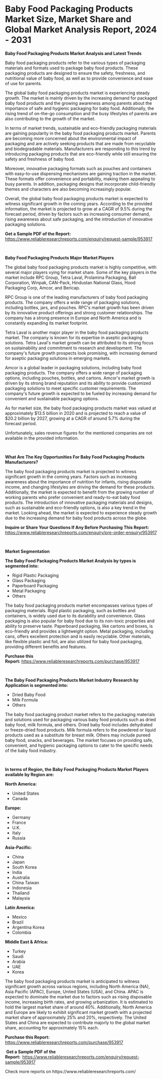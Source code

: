 <p><h1>Baby Food Packaging Products Market Size, Market Share and Global Market Analysis Report, 2024 - 2031</h1></p><p><strong>Baby Food Packaging Products Market Analysis and Latest Trends</strong></p>
<p><p>Baby food packaging products refer to the various types of packaging materials and formats used to package baby food products. These packaging products are designed to ensure the safety, freshness, and nutritional value of baby food, as well as to provide convenience and ease of use for parents.</p><p>The global baby food packaging products market is experiencing steady growth. The market is mainly driven by the increasing demand for packaged baby food products and the growing awareness among parents about the importance of safe and hygienic packaging for baby food. Additionally, the rising trend of on-the-go consumption and the busy lifestyles of parents are also contributing to the growth of the market.</p><p>In terms of market trends, sustainable and eco-friendly packaging materials are gaining popularity in the baby food packaging products market. Parents are becoming more concerned about the environmental impact of packaging and are actively seeking products that are made from recyclable and biodegradable materials. Manufacturers are responding to this trend by introducing packaging products that are eco-friendly while still ensuring the safety and freshness of baby food.</p><p>Moreover, innovative packaging formats such as pouches and containers with easy-to-use dispensing mechanisms are gaining traction in the market. These formats offer convenience and portability, making them appealing to busy parents. In addition, packaging designs that incorporate child-friendly themes and characters are also becoming increasingly popular.</p><p>Overall, the global baby food packaging products market is expected to witness significant growth in the coming years. According to the provided information, the market is projected to grow at a CAGR of 9.5% during the forecast period, driven by factors such as increasing consumer demand, rising awareness about safe packaging, and the introduction of innovative packaging solutions.</p></p>
<p><strong>Get a Sample PDF of the Report:&nbsp;</strong> <a href="https://www.reliableresearchreports.com/enquiry/request-sample/953917">https://www.reliableresearchreports.com/enquiry/request-sample/953917</a></p>
<p>&nbsp;</p>
<p><strong>Baby Food Packaging Products Major Market Players</strong></p>
<p><p>The global baby food packaging products market is highly competitive, with several major players vying for market share. Some of the key players in the market include RPC Group, Tetra Laval, Prolamina Packaging, Ball Corporation, Winpak, CAN-Pack, Hindustan National Glass, Hood Packaging Corp, Amcor, and Bericap.</p><p>RPC Group is one of the leading manufacturers of baby food packaging products. The company offers a wide range of packaging solutions, including bottles, jars, and pouches. RPC's market growth has been driven by its innovative product offerings and strong customer relationships. The company has a strong presence in Europe and North America and is constantly expanding its market footprint.</p><p>Tetra Laval is another major player in the baby food packaging products market. The company is known for its expertise in aseptic packaging solutions. Tetra Laval's market growth can be attributed to its strong focus on sustainability and commitment to research and development. The company's future growth prospects look promising, with increasing demand for aseptic packaging solutions in emerging markets.</p><p>Amcor is a global leader in packaging solutions, including baby food packaging products. The company offers a wide range of packaging options, including pouches, bottles, and cartons. Amcor's market growth is driven by its strong brand reputation and its ability to provide customized packaging solutions to meet specific customer requirements. The company's future growth is expected to be fueled by increasing demand for convenient and sustainable packaging options.</p><p>As for market size, the baby food packaging products market was valued at approximately $13.5 billion in 2020 and is projected to reach a value of $20.2 billion by 2027, growing at a CAGR of around 5.7% during the forecast period.</p><p>Unfortunately, sales revenue figures for the mentioned companies are not available in the provided information.</p></p>
<p>&nbsp;</p>
<p><strong>What Are The Key Opportunities For Baby Food Packaging Products Manufacturers?</strong></p>
<p><p>The baby food packaging products market is projected to witness significant growth in the coming years. Factors such as increasing awareness about the importance of nutrition for infants, rising disposable income, and changing lifestyles are driving the demand for these products. Additionally, the market is expected to benefit from the growing number of working parents who prefer convenient and ready-to-eat baby food products. The introduction of innovative packaging materials and designs, such as sustainable and eco-friendly options, is also a key trend in the market. Looking ahead, the market is expected to experience steady growth due to the increasing demand for baby food products across the globe.</p></p>
<p><strong>Inquire or Share Your Questions If Any Before Purchasing This Report:</strong> <a href="https://www.reliableresearchreports.com/enquiry/pre-order-enquiry/953917">https://www.reliableresearchreports.com/enquiry/pre-order-enquiry/953917</a></p>
<p>&nbsp;</p>
<p><strong>Market Segmentation</strong></p>
<p><strong>The Baby Food Packaging Products Market Analysis by types is segmented into:</strong></p>
<p><ul><li>Rigid Plastic Packaging</li><li>Glass Packaging</li><li>Paperboard Packaging</li><li>Metal Packaging</li><li>Others</li></ul></p>
<p><p>The baby food packaging products market encompasses various types of packaging materials. Rigid plastic packaging, such as bottles and containers, is widely used due to its durability and convenience. Glass packaging is also popular for baby food due to its non-toxic properties and ability to preserve taste. Paperboard packaging, like cartons and boxes, is eco-friendly and provides a lightweight option. Metal packaging, including cans, offers excellent protection and is easily recyclable. Other materials, like flexible plastic and foil, are also utilized for baby food packaging, providing different benefits and features.</p></p>
<p><strong>Purchase this Report:&nbsp;</strong><a href="https://www.reliableresearchreports.com/purchase/953917">https://www.reliableresearchreports.com/purchase/953917</a></p>
<p>&nbsp;</p>
<p><strong>The Baby Food Packaging Products Market Industry Research by Application is segmented into:</strong></p>
<p><ul><li>Dried Baby Food</li><li>Milk Formula</li><li>Others</li></ul></p>
<p><p>The baby food packaging product market refers to the packaging materials and solutions used for packaging various baby food products such as dried baby food, milk formula, and others. Dried baby food includes dehydrated or freeze-dried food products. Milk formula refers to the powdered or liquid products used as a substitute for breast milk. Others may include pureed baby food, snacks, and beverages. The market focuses on providing safe, convenient, and hygienic packaging options to cater to the specific needs of the baby food industry.</p></p>
<p>&nbsp;</p>
<p><strong>In terms of Region, the Baby Food Packaging Products Market Players available by Region are:</strong></p>
<p>
    <p> <strong> North America: </strong>
        <ul>
            <li>United States</li>
            <li>Canada</li>
        </ul>
        </p> 
    <p> <strong> Europe: </strong>
        <ul>
            <li>Germany</li>
            <li>France</li>
            <li>U.K.</li>
            <li>Italy</li>
            <li>Russia</li>
        </ul>
        </p> 
    <p> <strong> Asia-Pacific: </strong>
        <ul>
            <li>China</li>
            <li>Japan</li>
            <li>South Korea</li>
            <li>India</li>
            <li>Australia</li>
            <li>China Taiwan</li>
            <li>Indonesia</li>
            <li>Thailand</li>
            <li>Malaysia</li>
        </ul>
        </p> 
    <p> <strong> Latin America: </strong>
        <ul>
            <li>Mexico</li>
            <li>Brazil</li>
            <li>Argentina Korea</li>
            <li>Colombia</li>
        </ul>
        </p> 
    <p> <strong> Middle East & Africa: </strong>
        <ul>
            <li>Turkey</li>
            <li>Saudi</li>
            <li>Arabia</li>
            <li>UAE</li>
            <li>Korea</li>
        </ul>
    </p>
    </p>
<p><p>The baby food packaging products market is anticipated to witness significant growth across various regions, including North America (NA), Asia Pacific (APAC), Europe, United States (USA), and China. APAC is expected to dominate the market due to factors such as rising disposable income, increasing birth rates, and growing urbanization. It is estimated to hold the largest market share of around 40%. Additionally, North America and Europe are likely to exhibit significant market growth with a projected market share of approximately 25% and 20%, respectively. The United States and China are expected to contribute majorly to the global market share, accounting for approximately 15% each.</p></p>
<p><strong>Purchase this Report: </strong><a href="https://www.reliableresearchreports.com/purchase/953917">https://www.reliableresearchreports.com/purchase/953917</a></p>
<p>&nbsp;<strong>Get a Sample PDF of the Report:&nbsp;&nbsp;</strong><a href="https://www.reliableresearchreports.com/enquiry/request-sample/953917">https://www.reliableresearchreports.com/enquiry/request-sample/953917</a></p>
<p><strong></strong></p>
<p>Check more reports on https://www.reliableresearchreports.com/</p>